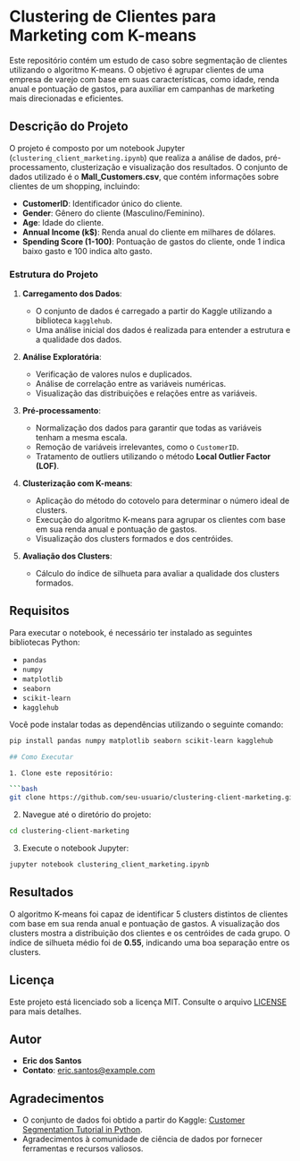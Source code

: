 # Clustering de Clientes para Marketing com K-means

Este repositório contém um estudo de caso sobre segmentação de clientes utilizando o algoritmo K-means. O objetivo é agrupar clientes de uma empresa de varejo com base em suas características, como idade, renda anual e pontuação de gastos, para auxiliar em campanhas de marketing mais direcionadas e eficientes.

## Descrição do Projeto

O projeto é composto por um notebook Jupyter (`clustering_client_marketing.ipynb`) que realiza a análise de dados, pré-processamento, clusterização e visualização dos resultados. O conjunto de dados utilizado é o **Mall_Customers.csv**, que contém informações sobre clientes de um shopping, incluindo:

- **CustomerID**: Identificador único do cliente.
- **Gender**: Gênero do cliente (Masculino/Feminino).
- **Age**: Idade do cliente.
- **Annual Income (k$)**: Renda anual do cliente em milhares de dólares.
- **Spending Score (1-100)**: Pontuação de gastos do cliente, onde 1 indica baixo gasto e 100 indica alto gasto.

### Estrutura do Projeto

1. **Carregamento dos Dados**:
   - O conjunto de dados é carregado a partir do Kaggle utilizando a biblioteca `kagglehub`.
   - Uma análise inicial dos dados é realizada para entender a estrutura e a qualidade dos dados.

2. **Análise Exploratória**:
   - Verificação de valores nulos e duplicados.
   - Análise de correlação entre as variáveis numéricas.
   - Visualização das distribuições e relações entre as variáveis.

3. **Pré-processamento**:
   - Normalização dos dados para garantir que todas as variáveis tenham a mesma escala.
   - Remoção de variáveis irrelevantes, como o `CustomerID`.
   - Tratamento de outliers utilizando o método **Local Outlier Factor (LOF)**.

4. **Clusterização com K-means**:
   - Aplicação do método do cotovelo para determinar o número ideal de clusters.
   - Execução do algoritmo K-means para agrupar os clientes com base em sua renda anual e pontuação de gastos.
   - Visualização dos clusters formados e dos centróides.

5. **Avaliação dos Clusters**:
   - Cálculo do índice de silhueta para avaliar a qualidade dos clusters formados.

## Requisitos

Para executar o notebook, é necessário ter instalado as seguintes bibliotecas Python:

- `pandas`
- `numpy`
- `matplotlib`
- `seaborn`
- `scikit-learn`
- `kagglehub`

Você pode instalar todas as dependências utilizando o seguinte comando:

```bash
pip install pandas numpy matplotlib seaborn scikit-learn kagglehub

## Como Executar

1. Clone este repositório:

```bash
git clone https://github.com/seu-usuario/clustering-client-marketing.git
```

2. Navegue até o diretório do projeto:

```bash
cd clustering-client-marketing
```

3. Execute o notebook Jupyter:

```bash
jupyter notebook clustering_client_marketing.ipynb
```

## Resultados

O algoritmo K-means foi capaz de identificar 5 clusters distintos de clientes com base em sua renda anual e pontuação de gastos. A visualização dos clusters mostra a distribuição dos clientes e os centróides de cada grupo. O índice de silhueta médio foi de **0.55**, indicando uma boa separação entre os clusters.

## Licença

Este projeto está licenciado sob a licença MIT. Consulte o arquivo [LICENSE](LICENSE) para mais detalhes.

## Autor

- **Eric dos Santos**
- **Contato**: eric.santos@example.com

## Agradecimentos

- O conjunto de dados foi obtido a partir do Kaggle: [Customer Segmentation Tutorial in Python](https://www.kaggle.com/vjchoudhary7/customer-segmentation-tutorial-in-python).
- Agradecimentos à comunidade de ciência de dados por fornecer ferramentas e recursos valiosos.